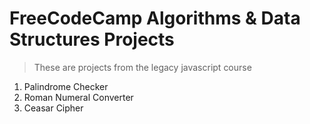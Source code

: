 # FreeCodeCamp Algorithms & Data Structures Projects

> These are projects from the legacy javascript course

1. Palindrome Checker
2. Roman Numeral Converter
3. Ceasar Cipher
